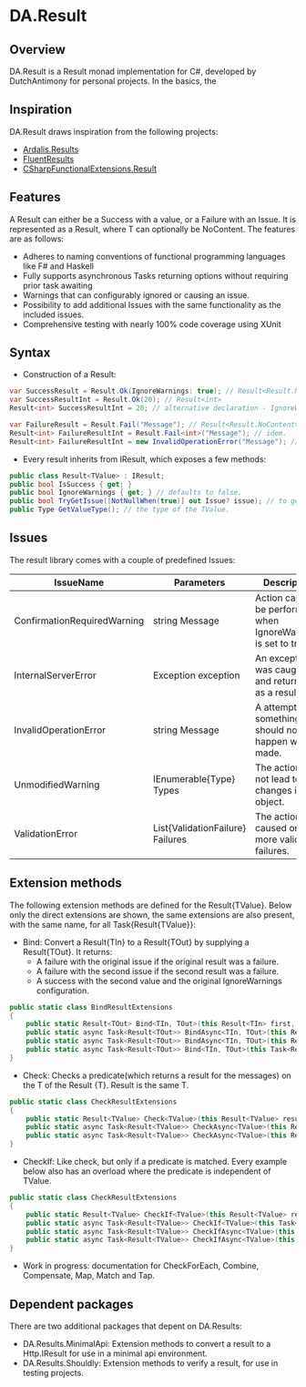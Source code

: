 # DA.Result

## Overview

DA.Result is a Result monad implementation for C#, developed by DutchAntimony for personal projects.
In the basics, the 

## Inspiration

DA.Result draws inspiration from the following projects:
- [Ardalis.Results](https://github.com/ardalis/result)
- [FluentResults](https://www.nuget.org/packages/FluentResults)
- [CSharpFunctionalExtensions.Result](https://github.com/vkhorikov/CSharpFunctionalExtensions/tree/master/CSharpFunctionalExtensions/Result)

## Features

A Result can either be a Success with a value, or a Failure with an Issue.
It is represented as a Result<T>, where T can optionally be NoContent.
The features are as follows:

- Adheres to naming conventions of functional programming languages like F# and Haskell
- Fully supports asynchronous Tasks returning options without requiring prior task awaiting
- Warnings that can configurably ignored or causing an issue.
- Possibility to add additional Issues with the same functionality as the included issues.
- Comprehensive testing with nearly 100% code coverage using XUnit
 
## Syntax

- Construction of a Result:
```csharp
var SuccessResult = Result.Ok(IgnoreWarnings: true); // Result<Result.NoContent>
var SuccessResultInt = Result.Ok(20); // Result<int>
Result<int> SuccessResultInt = 20; // alternative declaration - IgnoreWarnings will be false.

var FailureResult = Result.Fail("Message"); // Result<Result.NoContent> with a new InvalidOperationError containing the message.
Result<int> FailureResultInt = Result.Fail<int>("Message"); // idem.
Result<int> FailureResultInt = new InvalidOperationError("Message"); // also the same.
```

- Every result inherits from IResult, which exposes a few methods:
```csharp
public class Result<TValue> : IResult;
public bool IsSuccess { get; }
public bool IgnoreWarnings { get; } // defaults to false.
public bool TryGetIssue([NotNullWhen(true)] out Issue? issue); // to get a handle on the issue.
public Type GetValueType(); // the type of the TValue.
```

## Issues

The result library comes with a couple of predefined Issues:

| IssueName                   | Parameters                       | Description                                                      | StatusCode |
|-----------------------------|----------------------------------|------------------------------------------------------------------|------------|
| ConfirmationRequiredWarning | string Message                   | Action can only be performed when IgnoreWarnings is set to true. | 400        |
| InternalServerError         | Exception exception              | An exception was caught and returned as a result.                | 500        |
| InvalidOperationError       | string Message                   | A attempt to do something that should not happen was made.       | 400        |
| UnmodifiedWarning           | IEnumerable{Type} Types          | The action did not lead to any changes in the object.            | 204        |
| ValidationError             | List{ValidationFailure} Failures | The action caused one or more validation failures.               | 400        |

## Extension methods

The following extension methods are defined for the Result{TValue}. 
Below only the direct extensions are shown, the same extensions are also present, with the same name, for all Task{Result{TValue}}:

- Bind: Convert a Result{TIn} to a Result{TOut} by supplying a Result{TOut}. It returns:
  - A failure with the original issue if the original result was a failure.
  - A failure with the second issue if the second result was a failure.
  - A success with the second value and the original IgnoreWarnings configuration.
```csharp
public static class BindResultExtensions
{
    public static Result<TOut> Bind<TIn, TOut>(this Result<TIn> first, Func<TIn, Result<TOut>> secondFunc);
    public static async Task<Result<TOut>> BindAsync<TIn, TOut>(this Result<TIn> first, Func<Task<Result<TOut>>> secondTask);
    public static async Task<Result<TOut>> BindAsync<TIn, TOut>(this Result<TIn> first, Func<TIn, Task<Result<TOut>>> secondTaskFunc);
    public static async Task<Result<TOut>> Bind<TIn, TOut>(this Task<Result<TIn>> firstTask, Func<TIn, Result<TOut>> secondFunc)
}
```
- Check: Checks a predicate(which returns a result for the messages) on the T of the Result {T}. Result is the same T.
```csharp
public static class CheckResultExtensions
{
    public static Result<TValue> Check<TValue>(this Result<TValue> result, Func<TValue, IResult> checkFunc)
    public static async Task<Result<TValue>> CheckAsync<TValue>(this Result<TValue> result, Func<Task<IResult>> checkTask)
    public static async Task<Result<TValue>> CheckAsync<TValue>(this Result<TValue> result, Func<TValue, Task<IResult>> checkFuncTask)
}
```
- CheckIf: Like check, but only if a predicate is matched. Every example below also has an overload where the predicate is independent of TValue.
```csharp
public static class CheckResultExtensions
{
    public static Result<TValue> CheckIf<TValue>(this Result<TValue> result, Func<TValue, bool> predicate, Func<TValue, IResult> checkFunc)
    public static async Task<Result<TValue>> CheckIf<TValue>(this Task<Result<TValue>> resultTask, Func<TValue, bool> predicate, Func<TValue, IResult> checkFunc)
    public static async Task<Result<TValue>> CheckIfAsync<TValue>(this Result<TValue> result, Func<TValue, bool> predicate, Func<Task<IResult>> checkTask)
    public static async Task<Result<TValue>> CheckIfAsync<TValue>(this Result<TValue> result, Func<TValue, bool> predicate, Func<TValue, Task<IResult>> checkFuncTask)   
}
```
- Work in progress: documentation for CheckForEach, Combine, Compensate, Map, Match and Tap.
## Dependent packages

There are two additional packages that depent on DA.Results:

- DA.Results.MinimalApi: Extension methods to convert a result to a Http.IResult for use in a minimal api environment.
- DA.Results.Shouldly: Extension methods to verify a result, for use in testing projects.

